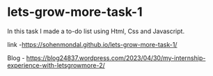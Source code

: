 # lets-grow-more-task-1

In this task I made a to-do list using Html, Css and Javascript.

link -https://sohenmondal.github.io/lets-grow-more-task-1/

Blog - https://blog24837.wordpress.com/2023/04/30/my-internship-experience-with-letsgrowmore-2/
